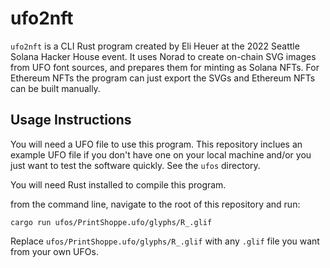 # ufo2nft

`ufo2nft` is a CLI Rust program created by Eli Heuer at the 2022 Seattle Solana Hacker House event.
It uses Norad to create on-chain SVG images from UFO font sources, and prepares them for minting as Solana NFTs.
For Ethereum NFTs the program can just export the SVGs and Ethereum NFTs can be built manually.

## Usage Instructions

You will need a UFO file to use this program. This repository inclues an example UFO file if you don't have one on your local machine and/or you just want to test the software quickly. See the `ufos` directory.

You will need Rust installed to compile this program.

from the command line, navigate to the root of this repository and run:

```
cargo run ufos/PrintShoppe.ufo/glyphs/R_.glif
```

Replace `ufos/PrintShoppe.ufo/glyphs/R_.glif` with any `.glif` file you want from your own UFOs.
